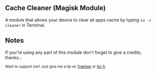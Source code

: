 ## Cache Cleaner (Magisk Module)

A module that allows your device to clear all apps cache by typing `su -c cleaner` in Terminal.

## Notes

If you're using any part of this module don't forget to give a credits, thanks...

<sub>Want to support me? Just give me a tip on [Trakteer](https://trakteer.id/takeru-kageyuki/tip) or [Ko-fi](https://ko-fi.com/takeru_kageyuki).</sub>
